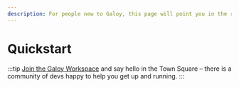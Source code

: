 ```yaml
---
description: For people new to Galoy, this page will point you in the right direction.
---
```


# Quickstart

:::tip
[Join the Galoy Workspace](https://chat.galoy.io) and say hello in the Town Square – there is a community of devs happy to help you get up and running.
:::
